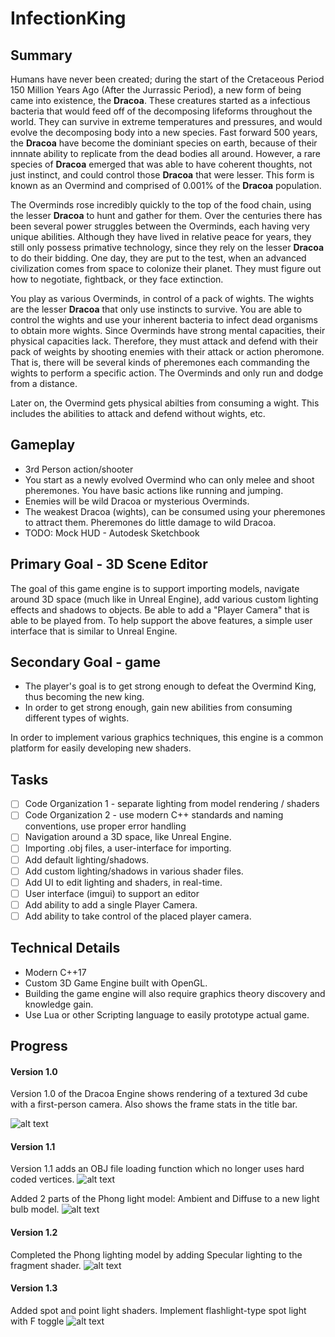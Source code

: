# InfectionKing

## Summary ##
    
Humans have never been created; during the start of the Cretaceous Period 150 Million Years Ago (After the Jurrassic Period), 
a new form of being came into existence, the **Dracoa**. These creatures started as a infectious bacteria that would feed off of the decomposing 
lifeforms throughout the world. They can survive in extreme temperatures and pressures, and would evolve the decomposing body into a new species. 
Fast forward 500 years, the **Dracoa** have become the dominiant species on earth, because of their innnate ability to replicate from the dead bodies all around. 
However, a rare species of **Dracoa** emerged that was able to have coherent thoughts, not just instinct, and could control those **Dracoa** that were lesser. 
This form is known as an Overmind and comprised of 0.001% of the **Dracoa** population.
  
The Overminds rose incredibly quickly to the top of the food chain, using the lesser **Dracoa** to hunt and gather for them. Over the centuries there has been several 
power struggles between the Overminds, each having very unique abilities. Although they have lived in relative peace for years, they still only possess primative 
technology, since they rely on the lesser **Dracoa** to do their bidding. One day, they are put to the test, when an advanced civilization comes from space to colonize their planet. They must figure out how to negotiate, fightback, 
or they face extinction.

You play as various Overminds, in control of a pack of wights. The wights are the lesser **Dracoa** that only use instincts to survive. You are able to control 
the wights and use your inherent bacteria to infect dead organisms to obtain more wights. Since Overminds have strong mental capacities, 
their physical capacities lack. Therefore, they must attack and defend with their pack of weights by shooting enemies with their attack or action pheromone. 
That is, there will be several kinds of pheremones each commanding the wights to perform a specific action. 
The Overminds and only run and dodge from a distance.

Later on, the Overmind gets physical abilties from consuming a wight. This includes the abilities to attack and defend without wights, etc.

## Gameplay ##
- 3rd Person action/shooter
- You start as a newly evolved Overmind who can only melee and shoot pheremones. You have basic actions like running and jumping.
- Enemies will be wild Dracoa or mysterious Overminds.
- The weakest Dracoa (wights), can be consumed using your pheremones to attract them. Pheremones do little damage to wild Dracoa.
- TODO: Mock HUD - Autodesk Sketchbook

## Primary Goal - 3D Scene Editor
The goal of this game engine is to support importing models, navigate around 3D space (much like in Unreal Engine), add various custom lighting effects and shadows to objects. Be able to add a "Player Camera" that is able to be played from. To help support the above features, a simple user interface that is similar to Unreal Engine.

## Secondary Goal - game ##
- The player's goal is to get strong enough to defeat the Overmind King, thus becoming the new king.
- In order to get strong enough, gain new abilities from consuming different types of wights.

In order to implement various graphics techniques, this engine is a common platform for easily developing new shaders.

## Tasks ##
- [ ] Code Organization 1 - separate lighting from model rendering / shaders
- [ ] Code Organization 2 - use modern C++ standards and naming conventions, use proper error handling
- [ ] Navigation around a 3D space, like Unreal Engine.
- [ ] Importing .obj files, a user-interface for importing.
- [ ] Add default lighting/shadows.                        
- [ ] Add custom lighting/shadows in various shader files. 
- [ ] Add UI to edit lighting and shaders, in real-time.   
- [ ] User interface (imgui) to support an editor          
- [ ] Add ability to add a single Player Camera.          
- [ ] Add ability to take control of the placed player camera.

## Technical Details ##

- Modern C++17
- Custom 3D Game Engine built with OpenGL.
- Building the game engine will also require graphics theory discovery and knowledge gain.
- Use Lua or other Scripting language to easily prototype actual game.

## Progress ##

#### Version 1.0 ####
Version 1.0 of the Dracoa Engine shows rendering of a textured 3d cube with a first-person camera. Also shows the frame stats in the title bar.

![alt text](screenshots/engine_v1.0.jpg)


#### Version 1.1 ####
Version 1.1 adds an OBJ file loading function which no longer uses hard coded vertices.
![alt text](screenshots/engine_v1.1.jpg)

Added 2 parts of the Phong light model: Ambient and Diffuse to a new light bulb model.
![alt text](screenshots/engine_v1.1_diffuse.jpg)


#### Version 1.2 ####
Completed the Phong lighting model by adding Specular lighting to the fragment shader.
![alt text](screenshots/engine_v1.2_specular.jpg)


#### Version 1.3 ####
Added spot and point light shaders. Implement flashlight-type spot light with F toggle
![alt text](screenshots/engine_v1.3.jpg)
